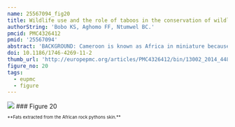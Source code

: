 ```yaml
---
name: 25567094_fig20
title: Wildlife use and the role of taboos in the conservation of wildlife around the Nkwende Hills Forest Reserve; South-west Cameroon.
authorString: 'Bobo KS, Aghomo FF, Ntumwel BC.'
pmcid: PMC4326412
pmid: '25567094'
abstract: 'BACKGROUND: Cameroon is known as Africa in miniature because of its multitude of ecosystems and associated biodiversity, cultures and traditions. The country also harbors very ancient human populations whose relationship with nature is very intimate and where animals play important roles for their livelihood. Located in the South-west region of Cameroon, the Nkwende Hills Forest Reserve (NHFR) represents an important wildlife conservation site because of its strategic position at the periphery of Korup National Park (KNP). The periphery of NHFR is inhabited by several ethnic groups amongst which are the Obang and Ngunnchang clans who share particular relationships with wildlife. The present paper studies these relationships and contributes to the growing trend of scientific ethnozoological studies across Africa. METHOD: From August to December 2011, a questionnaire survey was addressed to 126 randomly chosen household respondents (HRs) in seven villages at the Northwest periphery of NHFR. In households, preference was given to parents, and to the eldest child in case the parents were absent. Questions related to the uses and local taboos on wildlife species were asked to HRs. RESULTS: Both communities have accumulated knowledge on the use of 51 wildlife species of which 50.9% represent mammals, 21.6% birds, 15.7% reptiles, 7.8% fish and 3.9% invertebrates. Four main use categories of wildlife by both communities were identified, namely (1) Food, medicine and sales values (41.2%), (2) Ethnomusical animals and parts used as trophy (29.2%), (3) Decoration and jewelry making values (21.9%) and (4) Magico-religious and multipurpose values (7.8%). Regarding local taboos, species specific taboos (generation totems and acquired totems), habitat taboos (sacred forests), method and segment taboos still persist but are rarely respected among the youth mainly because of the scarcity of wildlife (65.3% of HRs). CONCLUSION: Like other communities living around forest areas, the studied communities use wildlife in their culture and tradition. Wildlife is not only used for consumption, but also for traditional medicines, craft materials and spiritual purposes. But, threats to wildlife and their traditional uses are real and acculturation seems to be the main driver. High priority should be given to the reconciling conservation of species with high values for local communities and human needs.'
doi: 10.1186/1746-4269-11-2
thumb_url: 'http://europepmc.org/articles/PMC4326412/bin/13002_2014_448_Fig20_HTML.gif'
figure_no: 20
tags:
  - eupmc
  - figure
---
```

<img src='http://europepmc.org/articles/PMC4326412/bin/13002_2014_448_Fig20_HTML.jpg' style='max-height: 300px'>
### Figure 20
<p style='font-size: 10px;'>**Fats extracted from the African rock pythons skin.**</p>